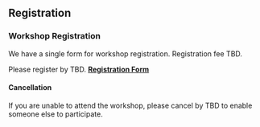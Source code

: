 ## Registration

### Workshop Registration

We have a single form for workshop registration.  Registration fee TBD.

Please register by TBD. [**Registration Form**](https://forms.gle/TBD)

#### Cancellation

If you are unable to attend the workshop, please cancel by TBD to enable someone else to participate.

<!--

### Housing


#### Contact for questions or special arrangements:

```
Name, email
phone, Fax
address
```

#### Available rooms are:

-->
